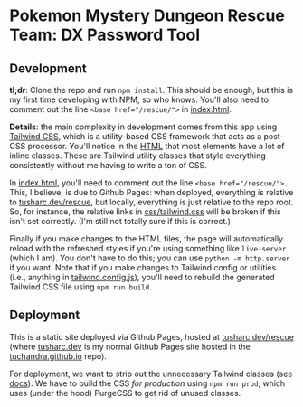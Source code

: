 # Pokemon Mystery Dungeon Rescue Team: DX Password Tool


## Development
**tl;dr**: Clone the repo and run `npm install`. This should be enough, but this is my first time developing with NPM, so who knows. You'll also need to comment out the line `<base href="/rescue/">` in [index.html](https://github.com/tuchandra/rescue/blob/master/index.html).

**Details**: the main complexity in development comes from this app using [Tailwind CSS](https://tailwindcss.com/), which is a utility-based CSS framework that acts as a post-CSS processor. You'll notice in the [HTML](https://github.com/tuchandra/rescue/blob/master/index.html) that most elements have a lot of inline classes. These are Tailwind utility classes that style everything consistently without me having to write a ton of CSS.

In [index.html](https://github.com/tuchandra/rescue/blob/master/index.html), you'll need to comment out the line `<base href="/rescue/">`. This, I believe, is due to Github Pages: when deployed, everything is relative to [tusharc.dev/rescue](https://tusharc.dev/rescue), but locally, everything is just relative to the repo root. So, for instance, the relative links in [css/tailwind.css](https://github.com/tuchandra/rescue/blob/master/css/tailwind.css) will be broken if this isn't set correctly. (I'm still not totally sure if this is correct.)

Finally if you make changes to the HTML files, the page will automatically reload with the refreshed styles if you're using something like `live-server` (which I am). You don't have to do this; you can use `python -m http.server` if you want. Note that if you make changes to Tailwind config or utilities (i.e., anything in [tailwind.config.js](https://github.com/tuchandra/rescue/blob/master/tailwind.config.js)), you'll need to rebuild the generated Tailwind CSS file using `npm run build`.


## Deployment
This is a static site deployed via Github Pages, hosted at [tusharc.dev/rescue](https://tusharc.dev/rescue) (where [tusharc.dev](https://tusharc.dev) is my normal Github Pages site hosted in the [tuchandra.github.io](https://github.com/tuchandra/tuchandra.github.io) repo). 

For deployment, we want to strip out the unnecessary Tailwind classes (see [docs](https://tailwindcss.com/docs/controlling-file-size)). We have to build the CSS *for production* using `npm run prod`, which uses (under the hood) PurgeCSS to get rid of unused classes.

